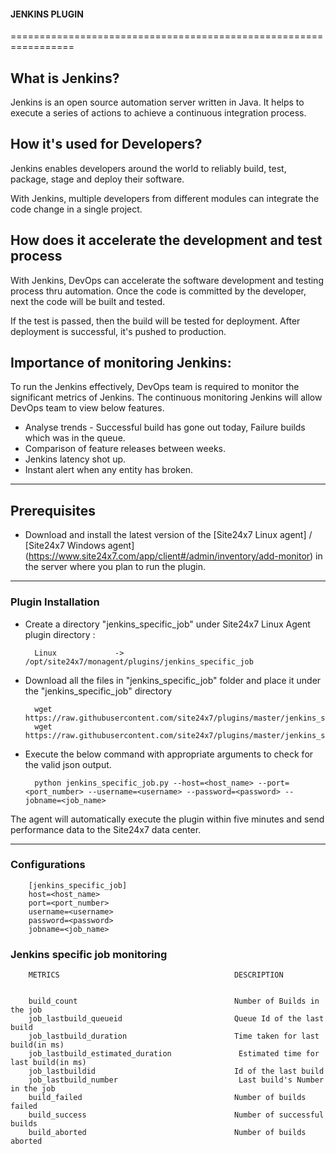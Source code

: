                                          
#### JENKINS PLUGIN
                                                                                               
=================================================================

## What is Jenkins?
	
 Jenkins is an open source automation server written in Java. It helps to execute a series of actions to achieve a continuous integration process. 



## How it's used for Developers?

 Jenkins enables developers around the world to reliably build, test, package, stage and deploy their software.

 With Jenkins, multiple developers from different modules can integrate the code change in a single project. 

## How does it accelerate the development and test process 

 With Jenkins, DevOps can accelerate the software development and testing process thru automation. Once the code is committed by the developer, next the code will be built and tested.

 If the test is passed, then the build will be tested for deployment. After deployment is successful, it's pushed to production.




## Importance of monitoring Jenkins:

To run the Jenkins effectively, DevOps team is required to monitor the significant metrics of Jenkins. The continuous monitoring Jenkins will allow DevOps team to view below features.

- Analyse trends - Successful build has gone out today, Failure builds which was in the queue.
- Comparison of feature releases between weeks.
- Jenkins latency shot up.
- Instant alert when any entity has broken.


---

## Prerequisites

- Download and install the latest version of the [Site24x7 Linux agent] / [Site24x7 Windows agent] (https://www.site24x7.com/app/client#/admin/inventory/add-monitor) in the server where you plan to run the plugin. 


---

### Plugin Installation  

- Create a directory "jenkins_specific_job" under Site24x7 Linux Agent plugin directory : 

		Linux             ->   /opt/site24x7/monagent/plugins/jenkins_specific_job
      
- Download all the files in "jenkins_specific_job" folder and place it under the "jenkins_specific_job" directory

		wget https://raw.githubusercontent.com/site24x7/plugins/master/jenkins_specific_job/jenkins_specific_job.py
		wget https://raw.githubusercontent.com/site24x7/plugins/master/jenkins_specific_job/jenkins_specific_job.cfg

- Execute the below command with appropriate arguments to check for the valid json output.  

		python jenkins_specific_job.py --host=<host_name> --port=<port_number> --username=<username> --password=<password> --jobname=<job_name>


The agent will automatically execute the plugin within five minutes and send performance data to the Site24x7 data center.

---

### Configurations


		[jenkins_specific_job]
		host=<host_name> 
		port=<port_number> 
		username=<username>
		password=<password> 
		jobname=<job_name>


### Jenkins specific job monitoring


		METRICS                                       DESCRIPTION


		build_count                                   Number of Builds in the job
		job_lastbuild_queueid                         Queue Id of the last build 
		job_lastbuild_duration                        Time taken for last build(in ms)
		job_lastbuild_estimated_duration               Estimated time for last build(in ms)
		job_lastbuildid                               Id of the last build
		job_lastbuild_number                           Last build's Number in the job
		build_failed                                  Number of builds failed
		build_success                                 Number of successful builds
		build_aborted                                 Number of builds aborted

